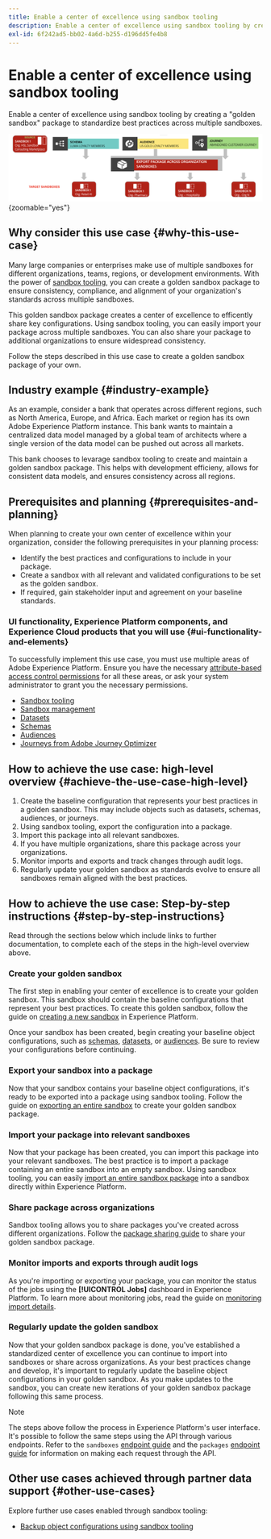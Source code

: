 ```yaml
---
title: Enable a center of excellence using sandbox tooling
description: Enable a center of excellence using sandbox tooling by creating a "golden sandbox" package to standardize best practices across multiple sandboxes.
exl-id: 6f242ad5-bb02-4a6d-b255-d196dd5fe4b8
---
```

# Enable a center of excellence using sandbox tooling

Enable a center of excellence using sandbox tooling by creating a "golden sandbox" package to standardize best practices across multiple sandboxes.

![Overview of exporting packages across different organizations](../images/use-cases/packages-across-orgs.png){zoomable="yes"}

## Why consider this use case {#why-this-use-case}

Many large companies or enterprises make use of multiple sandboxes for different organizations, teams, regions, or development environments. With the power of [sandbox tooling](../ui/sandbox-tooling.md), you can create a golden sandbox package to ensure consistency, compliance, and alignment of your organization's standards across multiple sandboxes. 

This golden sandbox package creates a center of excellence to efficently share key configurations. Using sandbox tooling, you can easily import your package across multiple sandboxes. You can also share your package to additional organizations to ensure widespread consistency.

Follow the steps described in this use case to create a golden sandbox package of your own.

## Industry example {#industry-example}

As an example, consider a bank that operates across different regions, such as North America, Europe, and Africa. Each market or region has its own Adobe Experience Platform instance. This bank wants to maintain a centralized data model managed by a global team of architects where a single version of the data model can be pushed out across all markets.

This bank chooses to levarage sandbox tooling to create and maintain a golden sandbox package. This helps with development efficieny, allows for consistent data models, and ensures consistency across all regions.

## Prerequisites and planning {#prerequisites-and-planning}

When planning to create your own center of excellence within your organization, consider the following prerequisites in your planning process:

- Identify the best practices and configurations to include in your package.
- Create a sandbox with all relevant and validated configurations to be set as the golden sandbox.
- If required, gain stakeholder input and agreement on your baseline standards.

### UI functionality, Experience Platform components, and Experience Cloud products that you will use {#ui-functionality-and-elements}

To successfully implement this use case, you must use multiple areas of Adobe Experience Platform. Ensure you have the necessary [attribute-based access control permissions](../../access-control/abac/overview.md) for all these areas, or ask your system administrator to grant you the necessary permissions.

- [Sandbox tooling](../ui/sandbox-tooling.md)
- [Sandbox management](../ui/user-guide.md)
- [Datasets](../../catalog/datasets/overview.md)
- [Schemas](../../xdm//home.md)
- [Audiences](../../segmentation/home.md)
- [Journeys from Adobe Journey Optimizer](https://experienceleague.adobe.com/en/docs/journey-optimizer/using/orchestrate-journeys/journey)

## How to achieve the use case: high-level overview {#achieve-the-use-case-high-level}

1. Create the baseline configuration that represents your best practices in a golden sandbox. This may include objects such as datasets, schemas, audiences, or journeys.
2. Using sandbox tooling, export the configuration into a package.
3. Import this package into all relevant sandboxes.
4. If you have multiple organizations, share this package across your organizations.
5. Monitor imports and exports and track changes through audit logs.
6. Regularly update your golden sandbox as standards evolve to ensure all sandboxes remain aligned with the best practices.

## How to achieve the use case: Step-by-step instructions {#step-by-step-instructions}

Read through the sections below which include links to further documentation, to complete each of the steps in the high-level overview above.

### Create your golden sandbox

The first step in enabling your center of excellence is to create your golden sandbox. This sandbox should contain the baseline configurations that represent your best practices. To create this golden sandbox, follow the guide on [creating a new sandbox](../ui/user-guide.md#create-a-new-sandbox) in Experience Platform.

Once your sandbox has been created, begin creating your baseline object configurations, such as [schemas](../../xdm/ui/resources/schemas.md#create-a-new-schema), [datasets](../../catalog/datasets/user-guide.md#create-a-dataset), or [audiences](../../segmentation/ui/segment-builder.md). Be sure to review your configurations before continuing.

### Export your sandbox into a package

Now that your sandbox contains your baseline object configurations, it's ready to be exported into a package using sandbox tooling. Follow the guide on [exporting an entire sandbox](../ui/sandbox-tooling.md#export-an-entire-sandbox) to create your golden sandbox package. 

### Import your package into relevant sandboxes

Now that your package has been created, you can import this package into your relevant sandboxes. The best practice is to import a package containing an entire sandbox into an empty sandbox. Using sandbox tooling, you can easily [import an entire sandbox package](../../sandboxes/ui/sandbox-tooling.md#import-the-entire-sandbox-package) into a sandbox directly within Experience Platform. 

### Share package across organizations

Sandbox tooling allows you to share packages you've created across different organizations. Follow the [package sharing guide](../../sandboxes/ui/sharing-packages-across-orgs.md) to share your golden sandbox package.

### Monitor imports and exports through audit logs

As you're importing or exporting your package, you can monitor the status of the jobs using the **[!UICONTROL Jobs]** dashboard in Experience Platform. To learn more about monitoring jobs, read the guide on [monitoring import details](../../sandboxes/ui/sandbox-tooling.md#monitor-import-details).

### Regularly update the golden sandbox

Now that your golden sandbox package is done, you've established a standardized center of excellence you can continue to import into sandboxes or share across organizations. As your best practices change and develop, it's important to regularly update the baseline object configurations in your golden sandbox. As you make updates to the sandbox, you can create new iterations of your golden sandbox package following this same process.

>[!NOTE]
>
> The steps above follow the process in Experience Platform's user interface. It's possible to follow the same steps using the API through various endpoints. Refer to the `sandboxes` [endpoint guide](https://experienceleague.adobe.com/en/docs/experience-platform/sandbox/api/sandboxes#create) and the `packages` [endpoint guide](https://experienceleague.adobe.com/en/docs/experience-platform/sandbox/sandbox-tooling-api/packages) for information on making each request through the API.

## Other use cases achieved through partner data support {#other-use-cases}

Explore further use cases enabled through sandbox tooling:

- [Backup object configurations using sandbox tooling](./backup-object-configuration.md)
